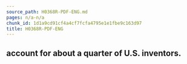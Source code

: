 ```yaml
---
source_path: H0368R-PDF-ENG.md
pages: n/a-n/a
chunk_id: 1d1a9cd91cf4a4cf7fcfa4795e1e1fbe9c163d97
title: H0368R-PDF-ENG
---
```

## account for about a quarter of U.S. inventors.
